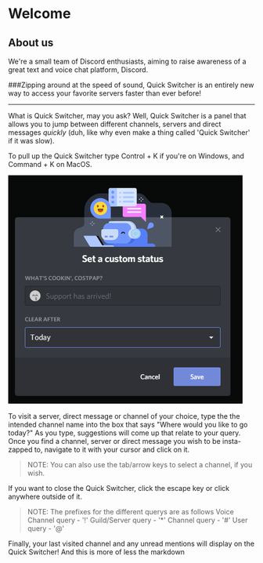 <!-- TITLE: Discord Wiki -->
<!-- SUBTITLE: The Discord Wiki -->

# Welcome
## About us

We're a small team of Discord enthusiasts, aiming to raise awareness of a great text and voice chat platform, Discord.

###Zipping around at the speed of sound, Quick Switcher is an entirely new way to access your favorite servers faster than ever before!

***

What is Quick Switcher, may you ask? Well, Quick Switcher is a panel that allows you to jump between different channels, servers and direct messages *quickly* (duh, like why even make a thing called 'Quick Switcher' if it was slow).

To pull up the Quick Switcher type Control + K if you're on Windows, and Command + K on MacOS.

![alt text](image.png "QS1")

To visit a server, direct message or channel of your choice, type the the intended channel name into the box that says "Where would you like to go today?" As you type, suggestions will come up that relate to your query. Once you find a channel, server or direct message you wish to be insta-zapped to, navigate to it with your cursor and click on it.

> NOTE: You can also use the tab/arrow keys to select a channel, if you wish.

If you want to close the Quick Switcher, click the escape key or click anywhere outside of it.

> NOTE: The prefixes for the different querys are as follows
> Voice Channel query - '!'
> Guild/Server query - '*'
> Channel query - '#'
> User query - '@'

Finally, your last visited channel and any unread mentions will display on the Quick Switcher!
And this is more of less the markdown


